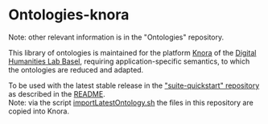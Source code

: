 # Ontologies-knora

Note: other relevant information is in the "Ontologies" repository.

This library of ontologies is maintained for the platform [Knora](https://github.com/dhlab-basel/Knora) of the [Digital Humanities Lab Basel](https://github.com/dhlab-basel), requiring application-specific semantics, to which the ontologies are reduced and adapted.

To be used with the latest stable release in the ["suite-quickstart" repository](https://github.com/nie-ine/suite-quickstart) as described in the [README](https://github.com/nie-ine/suite-quickstart/blob/master/README.md).  
Note: via the script [importLatestOntology.sh](https://github.com/nie-ine/suite-quickstart/tree/master/importLatestOntologyFromGithub) the files in this repository are copied into Knora.

